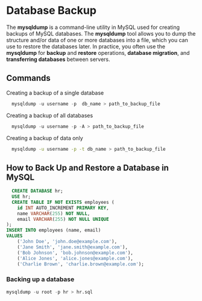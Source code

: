 # Database Backup
The **mysqldump** is a command-line utility in MySQL used for creating backups of MySQL databases.
The **mysqldump** tool allows you to dump the structure and/or data of one or more databases into a file, which you can use to restore the databases later.
In practice, you often use the **mysqldump** for **backup** and **restore** operations, **database migration**, and **transferring databases** between servers.

## Commands

Creating a backup of a single database

```sql
  mysqldump -u username -p  db_name > path_to_backup_file
```

Creating a backup of all databases

```sql
  mysqldump -u username -p -A > path_to_backup_file
```

Creating a backup of data only

```bash
  mysqldump -u username -p -t db_name > path_to_backup_file
```

## How to Back Up and Restore a Database in MySQL

```sql
  CREATE DATABASE hr;
  USE hr;
  CREATE TABLE IF NOT EXISTS employees (
    id INT AUTO_INCREMENT PRIMARY KEY,
    name VARCHAR(255) NOT NULL,
    email VARCHAR(255) NOT NULL UNIQUE
);
INSERT INTO employees (name, email) 
VALUES
    ('John Doe', 'john.doe@example.com'),
    ('Jane Smith', 'jane.smith@example.com'),
    ('Bob Johnson', 'bob.johnson@example.com'),
    ('Alice Jones', 'alice.jones@example.com'),
    ('Charlie Brown', 'charlie.brown@example.com');
```
### Backing up a database
```sql
mysqldump -u root -p hr > hr.sql
```
